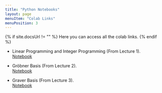 ```yaml
---
title: "Python Notebooks"
layout: page
menuItem: "Colab Links"
menuPosition: 3
---
```

{% if site.docsUrl != "" %}
Here you can access all the colab links.
{% endif %}

- Linear Programming and Integer Programming (From Lecture 1).<br> 
[Notebook](https://colab.research.google.com/github/bernalde/QuIP/blob/master/notebooks/Notebook%201%20-%20LP%20and%20IP.ipynb)

- Gr&ouml;bner Basis (From Lecture 2).<br> 
[Notebook](https://colab.research.google.com/github/bernalde/QuIP/blob/master/notebooks/Notebook%202%20-%20Groebner%20basis.ipynb)

- Graver Basis (From Lecture 3).<br> 
[Notebook](https://colab.research.google.com/github/bernalde/QuIP/blob/master/notebooks/Notebook%203%20-%20Graver%20basis.ipynb)
